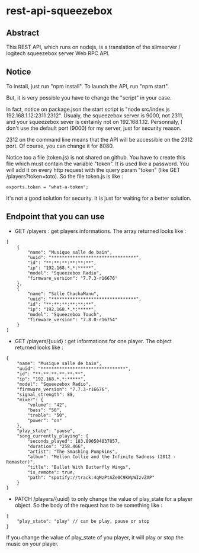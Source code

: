 # rest-api-squeezebox

## Abstract
This REST API, which runs on nodejs, is a translation of the slimserver / logitech squeezebox server Web RPC API.

## Notice
To install, just run "npm install". 
To launch the API, run "npm start".

But, it is very possible you have to change the "script" in your case. 

In fact, notice on package.json the start script is "node src/index.js 192.168.1.12:2311 2312". Usualy, the squeezebox server is 9000, not 2311, and your squeezebox sever is certainly not on 192.168.1.12.
Personnaly, I don't use the default port (9000) for my server, just for security reason.

2312 on the command line means that the API will be accessible on the 2312 port. Of course, you can change it for 8080.

Notice too a file (token.js) is not shared on github. You have to create this file which must contain the variable "token". It is used like a password. You will add it on every http request with the query param "token" (like GET /players?token=toto). So the file token.js is like :
```
exports.token = "what-a-token";
```
It's not a good solution for security. It is just for waiting for a better solution.

## Endpoint that you can use
- GET /players : get players informations. The array returned looks like :
```
[
    {
        "name": "Musique salle de bain",
        "uuid": "********************************",
        "id": "**:**:**:**:**:**",
        "ip": "192.168.*.*:*****",
        "model": "Squeezebox Radio",
        "firmware_version": "7.7.3-r16676"
    },
    {
        "name": "Salle ChachaManu",
        "uuid": "********************************",
        "id": "**:**:**:**:**:**",
        "ip": "192.168.*.*:*****",
        "model": "Squeezebox Touch",
        "firmware_version": "7.8.0-r16754"
    }
]
```
- GET /players/{uuid} : get informations for one player. The object returned looks like : 
```
{
    "name": "Musique salle de bain",
    "uuid": "********************************",
    "id": "**:**:**:**:**:**",
    "ip": "192.168.*.*:*****",
    "model": "Squeezebox Radio",
    "firmware_version": "7.7.3-r16676",
    "signal_strength": 88,
    "mixer": {
        "volume": "42",
        "bass": "50",
        "treble": "50",
        "power": "on"
    },
    "play_state": "pause",
    "song_currently_playing": {
        "seconds_played": 183.890504037857,
        "duration": "258.466",
        "artist": "The Smashing Pumpkins",
        "album": "Mellon Collie and the Infinite Sadness (2012 - Remaster)",
        "title": "Bullet With Butterfly Wings",
        "is_remote": true,
        "path": "spotify://track:4qMzPtAZe0C9KWpWIzvZAP"
    }
}
```
- PATCH /players/{uuid} to only change the value of play_state for a player object. So the body of the request has to be something like :
```
{
	"play_state": "play" // can be play, pause or stop
}
```
If you change the value of play_state of you player, it will play or stop the music on your player.
